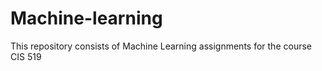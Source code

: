 # Machine-learning
This repository consists of Machine Learning assignments for the course CIS 519 

